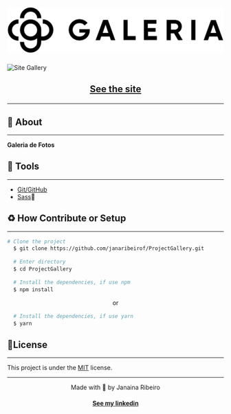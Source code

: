 <h1 align="center">
  <img src="./assets/img/logo_galeria.png"/>
</h1>


![Site Gallery](./assets/siteGallery.gif)
<h2 align="center">
  
  <a href="https://projectgallery1.netlify.app/" target="_blank">See the site</a>
</h2>
<hr>


## 🧾 About
<hr>

**Galeria de Fotos** 

## 🔧 Tools

<hr>

- [Git/GitHub](https://github.com/) 
- [Sass](https://sass-lang.com/)🌸


## ♻ How Contribute or Setup
<hr>

```bash
# Clone the project
  $ git clone https://github.com/janaribeirof/ProjectGallery.git
````
```bash
  # Enter directory
  $ cd ProjectGallery
```
```bash
  # Install the dependencies, if use npm
  $ npm install
```
<p align="center">or</p>

```bash
  # Install the dependencies, if use yarn
  $ yarn
```

## 📝License
<hr>

This project is under the [MIT](LICENSE) license.

---
<p align="center">Made with 💜 by Janaina Ribeiro </p>

<h4 align="center">
<a  href="https://www.linkedin.com/in/janainaribeirotech/" target="_blank">See my linkedin</a>
</h4>

